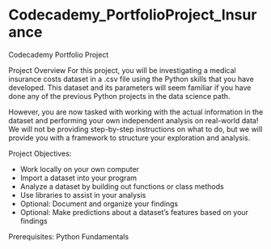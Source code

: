 # Codecademy_PortfolioProject_Insurance
Codecademy Portfolio Project

Project Overview
For this project, you will be investigating a medical insurance costs dataset in a .csv file using the Python skills that you have developed. This dataset and its parameters will seem familiar if you have done any of the previous Python projects in the data science path.

However, you are now tasked with working with the actual information in the dataset and performing your own independent analysis on real-world data! We will not be providing step-by-step instructions on what to do, but we will provide you with a framework to structure your exploration and analysis.

Project Objectives:
* Work locally on your own computer
* Import a dataset into your program
* Analyze a dataset by building out functions or class methods
* Use libraries to assist in your analysis
* Optional: Document and organize your findings
* Optional: Make predictions about a dataset’s features based on your findings

Prerequisites:
Python Fundamentals
